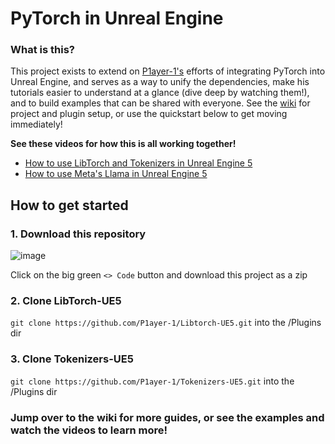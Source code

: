 # PyTorch in Unreal Engine

### What is this?
This project exists to extend on [P1ayer-1's](https://github.com/P1ayer-1) efforts of integrating PyTorch into Unreal Engine, and serves as a way to unify the dependencies, make his tutorials easier to understand at a glance (dive deep by watching them!), and to build examples that can be shared with everyone. See the [wiki](https://github.com/gpt-3d/pytorch/wiki) for project and plugin setup, or use the quickstart below to get moving immediately!

**See these videos for how this is all working together!**
- [How to use LibTorch and Tokenizers in Unreal Engine 5](https://www.youtube.com/watch?v=dvGWUh4SPBY)
- [How to use Meta's Llama in Unreal Engine 5](https://www.youtube.com/watch?v=0YI2O5uSuFw)


## How to get started
### 1. Download this repository

![image](https://github.com/gpt-3d/pytorch/assets/20903421/fb54ebcf-8ed3-4cef-9b9e-718ba7b83fa1)

Click on the big green `<> Code` button and download this project as a zip

### 2. Clone LibTorch-UE5
`git clone https://github.com/P1ayer-1/Libtorch-UE5.git` into the /Plugins dir

### 3. Clone Tokenizers-UE5
`git clone https://github.com/P1ayer-1/Tokenizers-UE5.git` into the /Plugins dir

### Jump over to the wiki for more guides, or see the examples and watch the videos to learn more!
